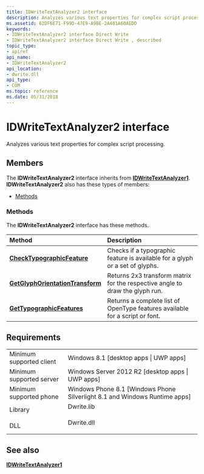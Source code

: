 ```yaml
---
title: IDWriteTextAnalyzer2 interface
description: Analyzes various text properties for complex script processing.
ms.assetid: 62DF6E71-F99D-47E9-A9BE-2A481A60AEDD
keywords:
- IDWriteTextAnalyzer2 interface Direct Write
- IDWriteTextAnalyzer2 interface Direct Write , described
topic_type:
- apiref
api_name:
- IDWriteTextAnalyzer2
api_location:
- dwrite.dll
api_type:
- COM
ms.topic: reference
ms.date: 05/31/2018
---
```


# IDWriteTextAnalyzer2 interface

Analyzes various text properties for complex script processing.

## Members

The **IDWriteTextAnalyzer2** interface inherits from [**IDWriteTextAnalyzer1**](/windows/win32/api/dwrite_1/nn-dwrite_1-idwritetextanalyzer1). **IDWriteTextAnalyzer2** also has these types of members:

-   [Methods](#methods)

### Methods

The **IDWriteTextAnalyzer2** interface has these methods.



| Method                                                                                    | Description                                                                             |
|:------------------------------------------------------------------------------------------|:----------------------------------------------------------------------------------------|
| [**CheckTypographicFeature**](/windows/win32/api/dwrite_2/nf-dwrite_2-idwritetextanalyzer2-checktypographicfeature)           | Checks if a typographic feature is available for a glyph or a set of glyphs.<br/> |
| [**GetGlyphOrientationTransform**](/windows/win32/api/dwrite_2/nf-dwrite_2-idwritetextanalyzer2-getglyphorientationtransform) | Returns 2x3 transform matrix for the respective angle to draw the glyph run.<br/> |
| [**GetTypographicFeatures**](/windows/win32/api/dwrite_2/nf-dwrite_2-idwritetextanalyzer2-gettypographicfeatures)             | Returns a complete list of OpenType features available for a script or font.<br/> |



 

## Requirements



|                                     |                                                                                         |
|-------------------------------------|-----------------------------------------------------------------------------------------|
| Minimum supported client<br/> | Windows 8.1 \[desktop apps \| UWP apps\]<br/>                                     |
| Minimum supported server<br/> | Windows Server 2012 R2 \[desktop apps \| UWP apps\]<br/>                          |
| Minimum supported phone<br/>  | Windows Phone 8.1 \[Windows Phone Silverlight 8.1 and Windows Runtime apps\]<br/> |
| Library<br/>                  | <dl> <dt>Dwrite.lib</dt> </dl>   |
| DLL<br/>                      | <dl> <dt>Dwrite.dll</dt> </dl>   |



## See also

<dl> <dt>

[**IDWriteTextAnalyzer1**](/windows/win32/api/dwrite_1/nn-dwrite_1-idwritetextanalyzer1)
</dt> </dl>

 

